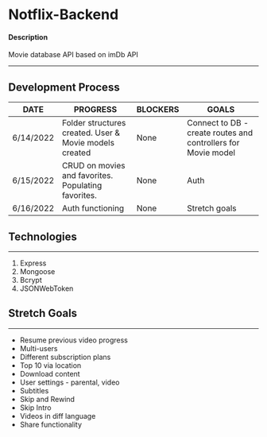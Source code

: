 # Notflix-Backend

#### Description
Movie database API based on imDb API 

***

## Development Process

DATE | PROGRESS | BLOCKERS | GOALS |
----- | ----- | ----- | ----- |
6/14/2022 | Folder structures created. User & Movie models created | None | Connect to DB - create routes and controllers for Movie model
6/15/2022 | CRUD on movies and favorites. Populating favorites. | None | Auth
6/16/2022 | Auth functioning | None | Stretch goals |

## Technologies

***

1. Express
2. Mongoose
3. Bcrypt
4. JSONWebToken

## Stretch Goals

***

- Resume previous video progress
- Multi-users
- Different subscription plans
- Top 10 via location
- Download content
- User settings - parental, video
- Subtitles
- Skip and Rewind
- Skip Intro
- Videos in diff language
- Share functionality

